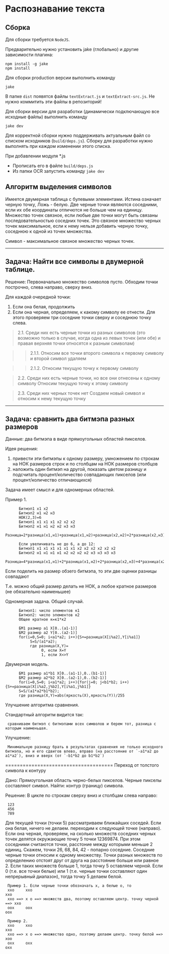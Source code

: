Распознавание текста
================

Сборка
------

Для сборки требуется `NodeJS`.

Предварительно нужно установить jake (глобально) и другие зависимости плагина:
```
npm install -g jake
npm install
```

Для сборки production версии выполнить команду
```
jake
```

В папке `dist` появятся файлы `textExtract.js` и `textExtract-src.js`. Не нужно коммитить эти файлы в репозиторий!

Для сборки версии для разработки (динамически подключающую все исходные файлы) выполнить команду

```
jake dev
```

Для корректной сборки нужно поддерживать актуальным файл со списком исходников (`build/deps.js`). Сборку для разработки нужно выполнять при каждом изменении этого списка.

При добавлении модуля *.js

+ Прописать его в файле `build/deps.js`
+ Из папки OCR запустить команду `jake dev`

Алгоритм выделения символов
------

Имеется двумерная таблица с булевыми элементами. Истина означает черную точку, Ложь - белую.
Две черные точки являются соседними, если их обе координаты отличются не больше чем на единицу.
Множество точек связное, если любые две точки могут быть связаны последовательностью соседних точек.
Это связное множество черных точек максимальное, если к нему нельзя добавить черную точку, соседнюю к одной из точек множества.

Символ - максимальное связное множество черных точек.

***
Задача: Найти все символы в двумерной таблице.
--

Решение:
Первоначально множество символов пусто.
Обходим точки построчно, слева направо, сверху вниз.

Для каждой очередной точки:

1. Если она белая, продолжить
2. Если она черная, определяем, к какому символу ее отнести.
     Для этого проверяем три соседние точки сверху и соседнюю точку слева.

 > 2.1. Среди них есть черные точки из разных символов (это возможно только в случае, когда одна из левых точек (или обе) и правая верхняя точки относятся к разным символам)
 
 >> 2.1.1. Относим все точки второго символа к первому символу и второй символ удаляем
 
 >> 2.1.2. Относим текущую точку к первому символу

 > 2.2. Среди них есть черные точки, но все они отнесены к одному символу
  Относим текущую точку к этому символу
  
 > 2.3. Среди них черных точек нет
  Создаем новый символ и относим к нему текущую точку
  
***
Задача: сравнить два битмэпа разных размеров
--
Данные: два битмэпа в виде прямоугольных областей пикселов.

Идея решения:

1. привести эти битмэпы к одному размеру, умножением по строкам на НОК размеров строк и по столбцам на НОК размеров столбцов
2. наложить один битмэп на другой, показать цветом разницу и подсчитать процент/количество совпадающих пикселов (или процент/количество отличающихся)

Задача имеет смысл и для одномерных областей.

Пример 1.

          Битмэп1 х1 х2
          Битмэп2 н1 н2 н3
          НОК(2,3)=6
          Битмэп1 х1 х1 х1 х2 х2 х2
          Битмэп2 н1 н1 н2 н2 н3 н3
          Разница=2*разница(х1,н1)+разница(х1,н2)+разница(х2,н2)+2*разница(х2,н3)

          Если увеличивать не до 6, а до 12:
          Битмэп1 х1 х1 х1 х1 х1 х1 х2 х2 х2 х2 х2 х2
          Битмэп2 н1 н1 н1 н1 н2 н2 н2 н2 н3 н3 н3 н3
          Разница=4*разница(х1,н1)+2*разница(х1,н2)+2*разница(х2,н3)+4*разница(х2,н3)

Если поделить на размер обзего битмэпа, то эти две оценки разницы совпадают

Т.е. можно общий размер делать не НОК, а любое кратное размеров (не обязательно наименьшее)

Одномерная задача. Общий случай.

          Битмэп1: число элементов к1
          Битмэп2: число элементов к2
          Общее кратное к=к1*к2

          БМ1 размер а1 X[0..(a1-1)]
          БМ2 размер а2 Y[0..(a2-1)]
          for(i=0,S=0; i<a1*a2; i++){S+=разница(X[i%a2],Y[i%a1]}
               S=S/(a1*a2);
               где разница(X,Y)=
                    0, если X=Y
                    1, если X<>Y

Двумерная модель.

          БМ1 размер a1*b1 X[0..(a1-1),0..(b1-1)]
          БМ2 размер a2*b2 X[0..(a2-1),0..(b2-1)]
          for(i=0,S=0; i<a1*a2; i++){for(j=0; j<b1*b2; i++){S+=разница(X[i%a2,j%b2],Y[i%a1,j%b1]}
          S=S/(a1*a2*b1*b2);
          где разница(X,Y)=abs(яркость(X),яркость(Y))/255

Улучшение алгоритма сравнения.

Стандартный алгоритм видится так:

     сравниваем битмэп с битмэпами всех символов и берем тот, разница с которым наименьшая.
Улучшение:

     Минимальную разницу брать в результатах сравнения не только исходного битмэпа, но и его сдвигов влево, вправо (на расстояние от `-a1*a2 до a1*a2`), вниз и вверх (от `-b1*b2 до b1*b2`)

=====================================
Переход от толстого символа к контуру

Дано: Прямоугольная область черно-белых пикселов. Черные пикселы составляют символ.
Найти: контур (границу) символа.

Решение:
В цикле по строкам сверху вниз и столбцам слева направо:

     123
     456
     789

Для текущей точки (точки 5) рассматриваем ближайших соседей.
Если она белая, ничего не делаем. переходим к следующей точке (направо).
Если она черная, проверяем, на сколько множеств соседних черных точек делятся окружающие точку 5 точки 12369874.
При этом соседними считаются точки, расстоние между которыми меньше 2 единиц.
Скажем, точки 26, 68, 84, 42 - попарно соседние.
Соседние черные точки относим к одному множеству.
Точки разных множеств по определению отстоят друг от друга на расстояние больше или равное 2.
Если таких множеств больше 1, тогда точку 5 оставляем черной. 
Если 0 (т.е. все точки белые) или 1 (т.е. черные точки составляют один непрерывный диапазон), тогда точку 5 делаем белой.

     Пример 1. Если черные точки обозначать х, а белые о, то
     ххо     ххо                                                             ххо
     ххо ==> х о ==> множеств два, поэтому оставляем центр. точку черной ==> ххо
     оох     оох                                                             оох
     
     Пример 2.
     ххо     ххо                                                           ххо
     ххо ==> х о ==> множество одно, поэтому делаем центр. точку белой ==> хоо
     охх     охх                                                           охх


